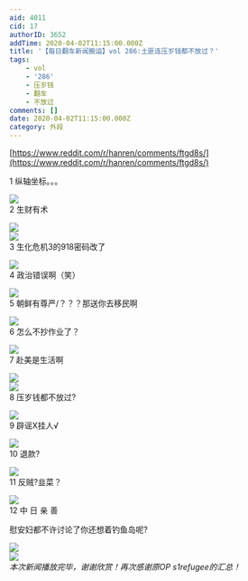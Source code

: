 ```yaml
---
aid: 4011
cid: 17
authorID: 3652
addTime: 2020-04-02T11:15:00.000Z
title: '【每日翻车新闻搬运】vol 286:土匪连压岁钱都不放过？'
tags:
    - vol
    - '286'
    - 压岁钱
    - 翻车
    - 不放过
comments: []
date: 2020-04-02T11:15:00.000Z
category: 外段
---
```


[https://www.reddit.com/r/hanren/comments/ftgd8s/](https://www.reddit.com/r/hanren/comments/ftgd8s/)

1 纵轴坐标。。。

![](https://images.weserv.nl/?url=https%3A%2F%2Fpreview.redd.it%2Frx7dvx2p5cq41.jpg%3Fwidth%3D1024%26format%3Dpjpg%26auto%3Dwebp%26s%3D613b2b8fb037ab576480f150cd991d977b8ac4e5)  
2 生财有术

![](https://images.weserv.nl/?url=https%3A%2F%2Fpreview.redd.it%2Fln94qe3p5cq41.jpg%3Fwidth%3D640%26format%3Dpjpg%26auto%3Dwebp%26s%3Db34bd0236a2731a1daf8d259a6016ea5d0e73611)  
![](https://images.weserv.nl/?url=https%3A%2F%2Fpreview.redd.it%2Fffjbnh3p5cq41.jpg%3Fwidth%3D360%26format%3Dpjpg%26auto%3Dwebp%26s%3D72bf97495f552dac0eea7da861264626802801d2)  
3 生化危机3的918密码改了

![](https://images.weserv.nl/?url=https%3A%2F%2Fpreview.redd.it%2Fmmdrbd3p5cq41.jpg%3Fwidth%3D845%26format%3Dpjpg%26auto%3Dwebp%26s%3D5ec05bde250c5d37f1a8ae13cf3ae6ba47af2d05)  
4 政治错误啊（笑）

![](https://images.weserv.nl/?url=https%3A%2F%2Fpreview.redd.it%2Fu0f1xf3p5cq41.jpg%3Fwidth%3D1280%26format%3Dpjpg%26auto%3Dwebp%26s%3D13c46bd7bda93392c34e82bd770bc3fe8cad8db4)  
5 朝鲜有尊严/？？？那送你去移民啊

![](https://images.weserv.nl/?url=https%3A%2F%2Fpreview.redd.it%2Fklh83g3p5cq41.jpg%3Fwidth%3D1033%26format%3Dpjpg%26auto%3Dwebp%26s%3De04ebe38cf86cbd551eb7466a8a030053071d826)  
6 怎么不抄作业了？

![](https://images.weserv.nl/?url=https%3A%2F%2Fpreview.redd.it%2Fy2ptpe3p5cq41.jpg%3Fwidth%3D800%26format%3Dpjpg%26auto%3Dwebp%26s%3Ddf068c7c1c06522bc7f48685a71c956068bd4f71)  
7 赴美是生活啊

![](https://images.weserv.nl/?url=https%3A%2F%2Fpreview.redd.it%2F3hqddv2p5cq41.jpg%3Fwidth%3D907%26format%3Dpjpg%26auto%3Dwebp%26s%3D0e50deaf0e7957ad3b4dbe72589343ab0d543ef2)  
![](https://images.weserv.nl/?url=https%3A%2F%2Fpreview.redd.it%2Fmillxd3p5cq41.jpg%3Fwidth%3D423%26format%3Dpjpg%26auto%3Dwebp%26s%3D0b011cb0694afe6465b472513052f8812bcd40c4)  
8 压岁钱都不放过?

![](https://images.weserv.nl/?url=https%3A%2F%2Fpreview.redd.it%2Fdf7cdg3p5cq41.jpg%3Fwidth%3D260%26format%3Dpjpg%26auto%3Dwebp%26s%3Dab892b714ef7137ec7634d11e7a619fb93508cba)  
9 辟谣X挂人√

![](https://images.weserv.nl/?url=https%3A%2F%2Fpreview.redd.it%2Fq5coxe3p5cq41.jpg%3Fwidth%3D235%26format%3Dpjpg%26auto%3Dwebp%26s%3D058f93d62b910a631a578b5c94612342f3f6cdfa)  
10 退款?

![](https://images.weserv.nl/?url=https%3A%2F%2Fpreview.redd.it%2Fqk9zrg3p5cq41.jpg%3Fwidth%3D360%26format%3Dpjpg%26auto%3Dwebp%26s%3D864565a92c0b0c96537cd0a1dea8c6c86dfb5e05)  
11 反贼?韭菜？

![](https://images.weserv.nl/?url=https%3A%2F%2Fpreview.redd.it%2Fgwmh5f3p5cq41.jpg%3Fwidth%3D1080%26format%3Dpjpg%26auto%3Dwebp%26s%3Dde354aa656aa49855e4fce92d23c74b4297b6f16)  
12 中 日 亲 善

慰安妇都不许讨论了你还想着钓鱼岛呢?

![](https://images.weserv.nl/?url=https%3A%2F%2Fpreview.redd.it%2Fb2wnbg3p5cq41.jpg%3Fwidth%3D632%26format%3Dpjpg%26auto%3Dwebp%26s%3D407825e02419178208c0518ed9e7f1c93542e66e)  
![](https://images.weserv.nl/?url=https%3A%2F%2Fpreview.redd.it%2Ffb4qof3p5cq41.jpg%3Fwidth%3D720%26format%3Dpjpg%26auto%3Dwebp%26s%3Dd09548f11f09828b4ceb240dcc0625324ebc6c1b)  
_本次新闻播放完毕，谢谢欣赏！再次感谢原OP s1refugee的汇总！_
